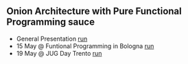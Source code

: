 ## Onion Architecture with Pure Functional Programming sauce 
- General Presentation [run](https://gitpitch.com/matteobaglini/onion-with-functional-programming/master)
- 15 May @ Funtional Programming in Bologna [run](https://gitpitch.com/matteobaglini/onion-with-functional-programming/15-may-fp-bologna)
- 19 May @ JUG Day Trento [run](https://gitpitch.com/matteobaglini/onion-with-functional-programming/19-may-jugday-trento)